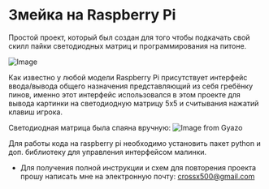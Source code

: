 # Змейка на Raspberry Pi
Простой проект, который был создан для того чтобы подкачать свой скилл пайки светодиодных матриц и программирования на питоне.

![Image](https://github.com/nanomikhail/rpi_snakegame/blob/master/prw.gif)

Как известно у любой модели Raspberry Pi присутствует интерфейс ввода/вывода общего назначения представляющий из себя гребёнку пинов, именно этот интерфейс использовался в этом проекте для вывода картинки на светодиодную матрицу 5х5 и считывания нажатий клавиш игрока.

Светодиодная матрица была спаяна вручную:
![Image from Gyazo](https://i.gyazo.com/14503b66ea9deda6e12f0cc0a4df6736.jpg)

Для работы кода на raspberry pi необходимо установить пакет python и доп. библиотеку для управления интерфейсом малинки.

- Для получения полной инструкции и схем для повторения проекта прошу написать мне на электронную почту: crossx500@gmail.com
